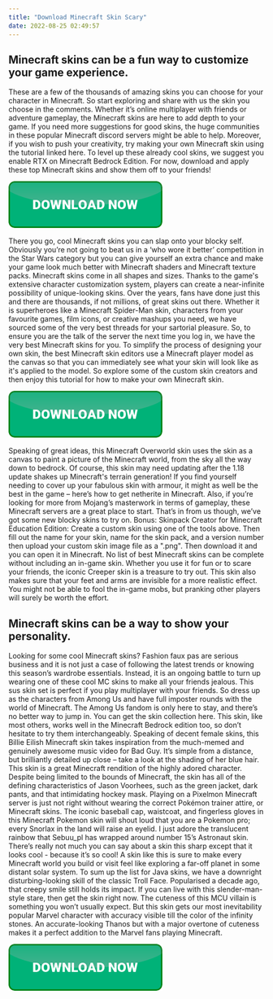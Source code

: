 ```yaml
---
title: "Download Minecraft Skin Scary"
date: 2022-08-25 02:49:57
---
```


## Minecraft skins can be a fun way to customize your game experience.

These are a few of the thousands of amazing skins you can choose for your character in Minecraft. So start exploring and share with us the skin you choose in the comments. Whether it’s online multiplayer with friends or adventure gameplay, the Minecraft skins are here to add depth to your game. If you need more suggestions for good skins, the huge communities in these popular Minecraft discord servers might be able to help. Moreover, if you wish to push your creativity, try making your own Minecraft skin using the tutorial linked here. To level up these already cool skins, we suggest you enable RTX on Minecraft Bedrock Edition. For now, download and apply these top Minecraft skins and show them off to your friends!

[![button](https://github.com/minecraftbay/minecraftbay.github.io/blob/main/dlbutton.png?raw=true)](https://minecraftsync.com/download-minecraft-skin)


There you go, cool Minecraft skins you can slap onto your blocky self. Obviously you’re not going to beat us in a ‘who wore it better’ competition in the Star Wars category but you can give yourself an extra chance and make your game look much better with Minecraft shaders and Minecraft texture packs.
Minecraft skins come in all shapes and sizes. Thanks to the game's extensive character customization system, players can create a near-infinite possibility of unique-looking skins. Over the years, fans have done just this and there are thousands, if not millions, of great skins out there.
Whether it is superheroes like a Minecraft Spider-Man skin, characters from your favourite games, film icons, or creative mashups you need, we have sourced some of the very best threads for your sartorial pleasure. So, to ensure you are the talk of the server the next time you log in, we have the very best Minecraft skins for you.
To simplify the process of designing your own skin, the best Minecraft skin editors use a Minecraft player model as the canvas so that you can immediately see what your skin will look like as it's applied to the model. So explore some of the custom skin creators and then enjoy this tutorial for how to make your own Minecraft skin.

[![button](https://github.com/minecraftbay/minecraftbay.github.io/blob/main/dlbutton.png?raw=true)](https://minecraftsync.com/download-minecraft-skin)


Speaking of great ideas, this Minecraft Overworld skin uses the skin as a canvas to paint a picture of the Minecraft world, from the sky all the way down to bedrock. Of course, this skin may need updating after the 1.18 update shakes up Minecraft's terrain generation!
If you find yourself needing to cover up your fabulous skin with armour, it might as well be the best in the game – here’s how to get netherite in Minecraft. Also, if you’re looking for more from Mojang’s masterwork in terms of gameplay, these Minecraft servers are a great place to start. That’s in from us though, we’ve got some new blocky skins to try on.
Bonus: Skinpack Creator for Minecraft Education Edition: Create a custom skin using one of the tools above. Then fill out the name for your skin, name for the skin pack, and a version number then upload your custom skin image file as a ".png". Then download it and you can open it in Minecraft.
No list of best Minecraft skins can be complete without including an in-game skin. Whether you use it for fun or to scare your friends, the iconic Creeper skin is a treasure to try out. This skin also makes sure that your feet and arms are invisible for a more realistic effect. You might not be able to fool the in-game mobs, but pranking other players will surely be worth the effort.

## Minecraft skins can be a way to show your personality.

Looking for some cool Minecraft skins? Fashion faux pas are serious business and it is not just a case of following the latest trends or knowing this season’s wardrobe essentials. Instead, it is an ongoing battle to turn up wearing one of these cool MC skins to make all your friends jealous.
This sus skin set is perfect if you play multiplayer with your friends. So dress up as the characters from Among Us and have full imposter rounds with the world of Minecraft. The Among Us fandom is only here to stay, and there’s no better way to jump in. You can get the skin collection here. This skin, like most others, works well in the Minecraft Bedrock edition too, so don’t hesitate to try them interchangeably.
Speaking of decent female skins, this Billie Eilish Minecraft skin takes inspiration from the much-memed and genuinely awesome music video for Bad Guy. It’s simple from a distance, but brilliantly detailed up close – take a look at the shading of her blue hair.
This skin is a great Minecraft rendition of the highly adored character. Despite being limited to the bounds of Minecraft, the skin has all of the defining characteristics of Jason Voorhees, such as the green jacket, dark pants, and that intimidating hockey mask.
Playing on a Pixelmon Minecraft server is just not right without wearing the correct Pokémon trainer attire, or Minecraft skins. The iconic baseball cap, waistcoat, and fingerless gloves in this Minecraft Pokemon skin will shout loud that you are a Pokemon pro; every Snorlax in the land will raise an eyelid.
I just adore the translucent rainbow that Sebuu_pl has wrapped around number 15’s Astronaut skin. There’s really not much you can say about a skin this sharp except that it looks cool - because it’s so cool! A skin like this is sure to make every Minecraft world you build or visit feel like exploring a far-off planet in some distant solar system.
To sum up the list for Java skins, we have a downright disturbing-looking skill of the classic Troll Face. Popularised a decade ago, that creepy smile still holds its impact. If you can live with this slender-man-style stare, then get the skin right now.
The cuteness of this MCU villain is something you won’t usually expect. But this skin gets our most inevitability popular Marvel character with accuracy visible till the color of the infinity stones. An accurate-looking Thanos but with a major overtone of cuteness makes it a perfect addition to the Marvel fans playing Minecraft.


[![button](https://github.com/minecraftbay/minecraftbay.github.io/blob/main/dlbutton.png?raw=true)](https://minecraftsync.com/download-minecraft-skin)